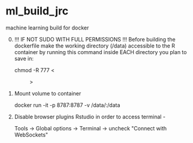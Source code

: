 # ml_build_jrc
machine learning build for docker

0. !!! IF NOT SUDO WITH FULL PERMISSIONS !!! Before building the dockerfile make the working directory (/data) accessible to the R container by running this command inside EACH directory you plan to save in:

   chmod -R 777 <<dir>>

1. Mount volume to container 

   docker run -it -p 8787:8787 -v /data/:/data <IMAGE ID>

2. Disable browser plugins Rstudio in order to access terminal - 

   Tools -> Global options -> Terminal -> uncheck "Connect with WebSockets"
